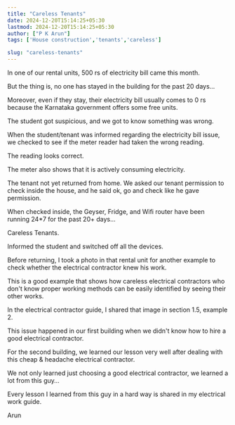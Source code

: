 ```yaml
---
title: "Careless Tenants"
date: 2024-12-20T15:14:25+05:30
lastmod: 2024-12-20T15:14:25+05:30
author: ["P K Arun"]
tags: ['House construction','tenants','careless']

slug: "careless-tenants"
---
```


In one of our rental units, 500 rs of electricity bill came this month.

But the thing is, no one has stayed in the building for the past 20 days…

Moreover, even if they stay, their electricity bill usually comes to 0 rs because the Karnataka government offers some free units.

The student got suspicious, and we got to know something was wrong.

When the student/tenant was informed regarding the electricity bill issue, we checked to see if the meter reader had taken the wrong reading.

The reading looks correct.

The meter also shows that it is actively consuming electricity.

The tenant not yet returned from home. We asked our tenant permission to check inside the house, and he said ok, go and check like he gave permission.

When checked inside, the Geyser, Fridge, and Wifi router have been running 24*7 for the past 20+ days…

Careless Tenants.

Informed the student and switched off all the devices.

Before returning, I took a photo in that rental unit for another example to check whether the electrical contractor knew his work.

This is a good example that shows how careless electrical contractors who don't know proper working methods can be easily identified by seeing their other works.

In the electrical contractor guide, I shared that image in section 1.5, example 2.

This issue happened in our first building when we didn't know how to hire a good electrical contractor.

For the second building, we learned our lesson very well after dealing with this cheap & headache electrical contractor.

We not only learned just choosing a good electrical contractor, we learned a lot from this guy…

Every lesson I learned from this guy in a hard way is shared in my electrical work guide.

Arun